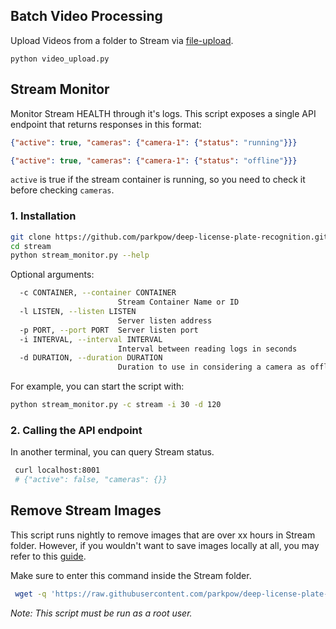 ## Batch Video Processing

Upload Videos from a folder to Stream via [file-upload](https://guides.platerecognizer.com/docs/stream/video-files#file-upload-api).

```shell
python video_upload.py
```

## Stream Monitor
Monitor Stream HEALTH through it's logs. This script exposes a single API endpoint that returns responses in this format:

```json
{"active": true, "cameras": {"camera-1": {"status": "running"}}}
```

```json
{"active": true, "cameras": {"camera-1": {"status": "offline"}}}
```

`active` is true if the stream container is running, so you need to check it before checking `cameras`.

### 1. Installation

```bash
git clone https://github.com/parkpow/deep-license-plate-recognition.git
cd stream
python stream_monitor.py --help
```

Optional arguments:
```bash
  -c CONTAINER, --container CONTAINER
                        Stream Container Name or ID
  -l LISTEN, --listen LISTEN
                        Server listen address
  -p PORT, --port PORT  Server listen port
  -i INTERVAL, --interval INTERVAL
                        Interval between reading logs in seconds
  -d DURATION, --duration DURATION
                        Duration to use in considering a camera as offline in seconds
```

For example, you can start the script with:
```bash
python stream_monitor.py -c stream -i 30 -d 120
```

### 2. Calling the API endpoint
In another terminal, you can query Stream status.

```bash
 curl localhost:8001
 # {"active": false, "cameras": {}}
```

## Remove Stream Images

This script runs nightly to remove images that are over xx hours in Stream folder. However, if you wouldn't want to save images locally at all, you may refer to this [guide](https://guides.platerecognizer.com/docs/stream/faq#how-do-i-not-save-vehicle-or-plates-images-in-my-localstreamfolder-when-forwarding-webhook-data).

Make sure to enter this command inside the Stream folder.


```bash
 wget -q 'https://raw.githubusercontent.com/parkpow/deep-license-plate-recognition/master/stream/remove-images.sh' && chmod +x remove-images.sh && ./remove-images.sh
```
_Note: This script must be run as a root user._